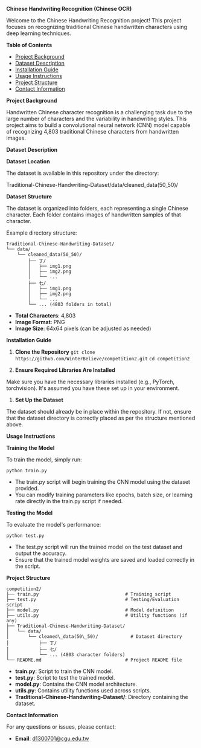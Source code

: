 **Chinese Handwriting Recognition (Chinese OCR)**

Welcome to the Chinese Handwriting Recognition project! This project focuses on recognizing traditional Chinese handwritten characters using deep learning techniques.

**Table of Contents**

- [Project Background](#project-background)
- [Dataset Description](#dataset-description)
- [Installation Guide](#installation-guide)
- [Usage Instructions](#usage-instructions)
- [Project Structure](#project-structure)
- [Contact Information](#contact-information)

**Project Background**

Handwritten Chinese character recognition is a challenging task due to the large number of characters and the variability in handwriting styles. This project aims to build a convolutional neural network (CNN) model capable of recognizing 4,803 traditional Chinese characters from handwritten images.

**Dataset Description**

**Dataset Location**

The dataset is available in this repository under the directory:

Traditional-Chinese-Handwriting-Dataset/data/cleaned\_data(50\_50)/

**Dataset Structure**

The dataset is organized into folders, each representing a single Chinese character. Each folder contains images of handwritten samples of that character.

Example directory structure:

```
Traditional-Chinese-Handwriting-Dataset/ 
└── data/
    └── cleaned_data(50_50)/
        ├── 丁/
        │   ├── img1.png
        │   ├── img2.png
        │   └── ...
        ├── 七/
        │   ├── img1.png
        │   ├── img2.png
        │   └── ...
        └── ... (4803 folders in total)
```

- **Total Characters**: 4,803
- **Image Format**: PNG
- **Image Size**: 64x64 pixels (can be adjusted as needed)

**Installation Guide**

1. **Clone the Repository**
` git clone https://github.com/WinterBelieve/competition2.git `
` cd competition2 `


1. **Ensure Required Libraries Are Installed**

Make sure you have the necessary libraries installed (e.g., PyTorch, torchvision). It's assumed you have these set up in your environment.

1. **Set Up the Dataset**

The dataset should already be in place within the repository. If not, ensure that the dataset directory is correctly placed as per the structure mentioned above.

**Usage Instructions**

**Training the Model**

To train the model, simply run:

` python train.py `

- The train.py script will begin training the CNN model using the dataset provided.
- You can modify training parameters like epochs, batch size, or learning rate directly in the train.py script if needed.

**Testing the Model**

To evaluate the model's performance:

` python test.py `

- The test.py script will run the trained model on the test dataset and output the accuracy.
- Ensure that the trained model weights are saved and loaded correctly in the script.

**Project Structure**

```
competition2/
├── train.py                                # Training script
├── test.py                                 # Testing/Evaluation script
├── model.py                                # Model definition
├── utils.py                                # Utility functions (if any)
├── Traditional-Chinese-Handwriting-Dataset/
│   └── data/
│       └── cleaned\_data(50\_50)/            # Dataset directory
│           ├── 丁/
│           ├── 七/
│           └── ... (4803 character folders)
└── README.md                               # Project README file
```

- **train.py**: Script to train the CNN model.
- **test.py**: Script to test the trained model.
- **model.py**: Contains the CNN model architecture.
- **utils.py**: Contains utility functions used across scripts.
- **Traditional-Chinese-Handwriting-Dataset/**: Directory containing the dataset.

**Contact Information**

For any questions or issues, please contact:

- **Email**: d1300701@cgu.edu.tw

